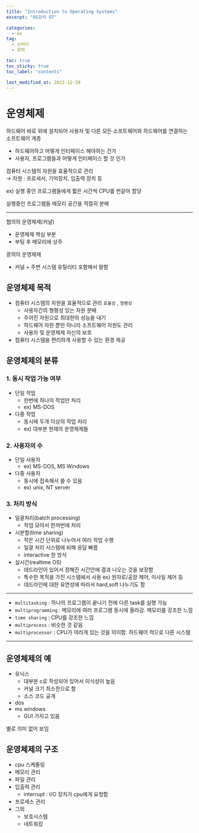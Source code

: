 ```yaml
---
title: "Introduction to Operating Systems"
excerpt: "OS강의 OT"

categories:
  - os
tag:
  - 스터디
  - 강의

toc: true
toc_sticky: true
toc_label: "contents"

last_modified_at: 2022-12-29
---
```


# 운영체제

하드웨어 바로 위에 설치되어 사용자 및 다른 모든 소프트웨어와 하드웨어를 연결하는 소프트웨어 계층

- 하드웨어하고 어떻게 인터페이스 해야하는 건가
- 사용자, 프로그램들과 어떻게 인터페이스 할 것 인가

컴퓨터 시스템의 자원을 효율적으로 관리  
→ 자원 : 프로세서, 기억장치, 입출력 장치 등

ex) 실행 중인 프로그램들에게 짧은 시간씩 CPU를 번갈아 할당

실행중인 프로그램들 메모리 공간을 적절히 분배

---

협의의 운영체제(커널)

- 운영체제 핵심 부분
- 부팅 후 메모리에 상주

광의의 운영체제

- 커널 + 주변 시스템 유틸리티 포함해서 말함

## 운영체제 목적

- 컴퓨터 시스템의 자원을 효율적으로 관리 `효율성` , `형평성`
  - 사용자간의 형평성 있는 자원 분배
  - 주어진 자원으로 최대한의 성능을 내기
  - 하드웨어 자원 뿐만 아니라 소프트웨어 자원도 관리
  - 사용자 및 운영체제 자신의 보호
- 컴퓨터 시스템을 편리하게 사용할 수 있는 환경 제공

## 운영체제의 분류

### 1. 동시 작업 가능 여부

- 단일 작업
  - 한번에 하나의 작업만 처리
  - ex) MS-DOS
- 다중 작업
  - 동시에 두개 이상의 작업 처리
  - ex) 대부분 현재의 운영체제들

### 2. 사용자의 수

- 단일 사용자
  - ex) MS-DOS, MS Windows
- 다중 사용자
  - 동시에 접속해서 쓸 수 있음
  - ex) unix, NT server

### 3. 처리 방식

- 일괄처리(batch processing)
  - 작업 모아서 한꺼번에 처리
- 시분할(time sharing)
  - 작은 시간 단위로 나누어서 여러 작업 수행
  - 일괄 처리 시스템에 비해 응답 빠름
  - interactive 한 방식
- 실시간(realtime OS)
  - 데드라인이 있어서 정해진 시간안에 결과 나오는 것을 보장함
  - 특수한 목적을 가진 시스템에서 사용 ex) 원자로/공장 제어, 미사일 제어 등
  - 데드라인에 대한 유연성에 따라서 hard,soft 나누기도 함

---

- `multitasking` : 하나의 프로그램이 끝나기 전에 다른 task를 실행 가능
- `multiprogramming` : 메모리에 여러 프로그램 동시에 올라감. 메모리를 강조한 느낌
- `time sharing` : CPU를 강조한 느낌
- `multiprocess` : 비슷한 것 같음
- `multiprocessor` : CPU가 여러개 있는 것을 의미함. 하드웨어 적으로 다른 시스템

---

## 운영체제의 예

- 유닉스
  - 대부분 c로 작성되어 있어서 이식성이 높음
  - 커널 크기 최소한으로 함
  - 소스 코드 공개
- dos
- ms windows
  - GUI 가지고 있음

별로 의미 없어 보임

## 운영체제의 구조

- cpu 스케줄링
- 메모리 관리
- 파일 관리
- 입출력 관리
  - interrupt : I/O 장치가 cpu에게 요청함
- 프로세스 관리
- 그외
  - 보호시스템
  - 네트워킹
